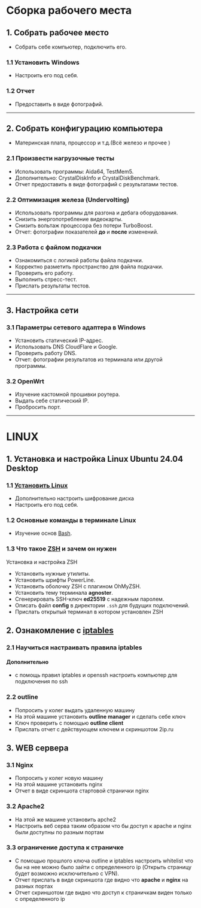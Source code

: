# Сборка рабочего места

## 1. Собрать рабочее место
- Собрать себе компьютер, подключить его.

### 1.1 Установить Windows
- Настроить его под себя.

### 1.2 Отчет
- Предоставить в виде фотографий.

---

## 2. Собрать конфигурацию компьютера
- Материнская плата, процессор и т.д.(Всё железо и прочее )

### 2.1 Произвести нагрузочные тесты
- Использовать программы: Aida64, TestMem5.
- Дополнительно: CrystalDiskInfo и CrystalDiskBenchmark.
- Отчет предоставить в виде фотографий с результатами тестов.

### 2.2 Оптимизация железа (Undervolting)
- Использовать программы для разгона и дебага оборудования.
- Снизить энергопотребление видеокарты.
- Снизить вольтаж процессора без потери TurboBoost.
- Отчет: фотографии показателей **до** и **после** изменений.

### 2.3 Работа с файлом подкачки
- Ознакомиться с логикой работы файла подкачки.
- Корректно разметить пространство для файла подкачки.
- Проверить его работу.
- Выполнить стресс-тест.
- Прислать результаты тестов.

---

## 3. Настройка сети
### 3.1 Параметры сетевого адаптера в Windows
- Установить статический IP-адрес.
- Использовать DNS CloudFlare и Google.
- Проверить работу DNS.
- Отчет: фотографии результатов из терминала или другой программы.

### 3.2 OpenWrt
- Изучение кастомной прошивки роутера.
- Выдать себе статический IP.
- Пробросить порт.

---

# LINUX

## 1. Установка и настройка Linux Ubuntu 24.04 Desktop
### 1.1 [Установить Linux](Linux/about_LINUX.md)
- Дополнительно настроить шифрование диска
- Настроить его под себя.
### 1.2 Основные команды в терминале Linux
- Изучение основ [Bash](Linux/bash.md).

### 1.3 Что такое [ZSH](Linux/ZSH.md) и зачем он нужен
 Установка и настройка ZSH
- Установить нужные утилиты.
- Установить шрифты PowerLine.
- Установить оболочку ZSH с плагином OhMyZSH.
- Установить тему терминала **agnoster**.
- Сгенерировать SSH-ключ **ed25519** с надежным паролем.
- Описать файл **config** в директории `.ssh` для будущих подключений.
- Прислать открытый терминал в котором установлен ZSH

## 2. Ознакомление с [iptables](/Linux/iptables.md)

### 2.1 Научиться настраивать правила iptables
#### Дополнительно
 - с помощь правил iptables и openssh настроить компьютер для подключения по ssh
### 2.2 outline 
 - Попросить у колег выдать удаленную машину
 - На этой машине установить **outline manager** и сделать себе ключ
 - Ключ проверить с помощью **outline client**
 - Прислать отчет с действующем ключем и скриншотом 2ip.ru

## 3. WEB сервера
### 3.1 Nginx
 - Попросить у колег новую машину 
 - На этой машине установить nginx
 - Отчет в виде скриншота стартовой странички nginx
### 3.2  Apache2
 - На этой же машине установить apche2
 - Настроить веб серва таким образом что бы доступ к apache и nginx были доступны по разным портам
### 3.3 ограничение доступа к страничке
 - С помощью прошлого ключа outline и iptables настроить whitelist что бы на нее можно было зайти с определенного ip (Открыть страницу будет возможно исключительно с VPN).
 - Отчет прислать в виде скриншота где видно что **apache** и **nginx** на разных портах
 - Отчет скриншотом где видно что доступ к страничкам виден только с определенного ip
 